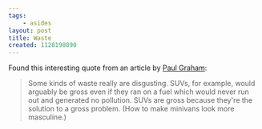 ```yaml
---
tags:
    - asides
layout: post
title: Waste
created: 1128198890
---
```


Found this interesting quote from an article by <a href="http://www.paulgraham.com/hundred.html">Paul Graham</a>:

> Some kinds of waste really are disgusting. SUVs, for example, would arguably be gross even if they ran on a fuel which would never run out and generated no pollution. SUVs are gross because they're the solution to a gross problem. (How to make minivans look more masculine.)
